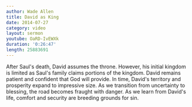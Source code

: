 ```yaml
---
author: Wade Allen
title: David as King
date: 2014-07-27
category: video
layout: sermon
youtube: OaRD-IvEWXk
duration: '0:26:47'
length: 25883691
---
```


After Saul's death, David assumes the throne. However, his initial kingdom is limited as Saul's family claims portions of the kingdom. David remains patient and confident that God will provide. In time, David's territory and prosperity expand to impressive size. As we transition from uncertainty to blessing, the road becomes fraught with danger. As we learn from David's life, comfort and security are breeding grounds for sin.
